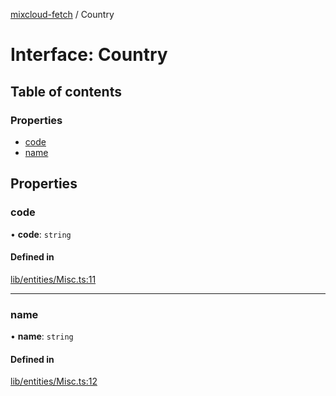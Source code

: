 [mixcloud-fetch](../README.md) / Country

# Interface: Country

## Table of contents

### Properties

- [code](Country.md#code)
- [name](Country.md#name)

## Properties

### code

• **code**: `string`

#### Defined in

[lib/entities/Misc.ts:11](https://github.com/patrickkfkan/mixcloud-fetch/blob/f797afa/src/lib/entities/Misc.ts#L11)

___

### name

• **name**: `string`

#### Defined in

[lib/entities/Misc.ts:12](https://github.com/patrickkfkan/mixcloud-fetch/blob/f797afa/src/lib/entities/Misc.ts#L12)
